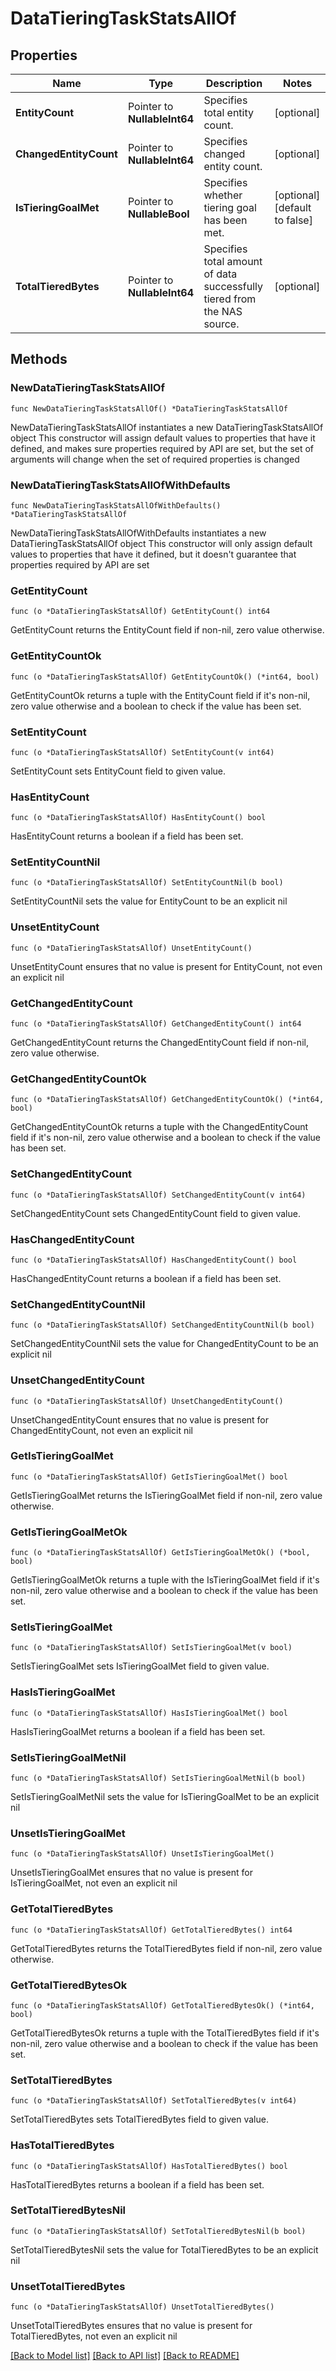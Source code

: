 # DataTieringTaskStatsAllOf

## Properties

Name | Type | Description | Notes
------------ | ------------- | ------------- | -------------
**EntityCount** | Pointer to **NullableInt64** | Specifies total entity count. | [optional] 
**ChangedEntityCount** | Pointer to **NullableInt64** | Specifies changed entity count. | [optional] 
**IsTieringGoalMet** | Pointer to **NullableBool** | Specifies whether tiering goal has been met. | [optional] [default to false]
**TotalTieredBytes** | Pointer to **NullableInt64** | Specifies total amount of data successfully tiered from the NAS source. | [optional] 

## Methods

### NewDataTieringTaskStatsAllOf

`func NewDataTieringTaskStatsAllOf() *DataTieringTaskStatsAllOf`

NewDataTieringTaskStatsAllOf instantiates a new DataTieringTaskStatsAllOf object
This constructor will assign default values to properties that have it defined,
and makes sure properties required by API are set, but the set of arguments
will change when the set of required properties is changed

### NewDataTieringTaskStatsAllOfWithDefaults

`func NewDataTieringTaskStatsAllOfWithDefaults() *DataTieringTaskStatsAllOf`

NewDataTieringTaskStatsAllOfWithDefaults instantiates a new DataTieringTaskStatsAllOf object
This constructor will only assign default values to properties that have it defined,
but it doesn't guarantee that properties required by API are set

### GetEntityCount

`func (o *DataTieringTaskStatsAllOf) GetEntityCount() int64`

GetEntityCount returns the EntityCount field if non-nil, zero value otherwise.

### GetEntityCountOk

`func (o *DataTieringTaskStatsAllOf) GetEntityCountOk() (*int64, bool)`

GetEntityCountOk returns a tuple with the EntityCount field if it's non-nil, zero value otherwise
and a boolean to check if the value has been set.

### SetEntityCount

`func (o *DataTieringTaskStatsAllOf) SetEntityCount(v int64)`

SetEntityCount sets EntityCount field to given value.

### HasEntityCount

`func (o *DataTieringTaskStatsAllOf) HasEntityCount() bool`

HasEntityCount returns a boolean if a field has been set.

### SetEntityCountNil

`func (o *DataTieringTaskStatsAllOf) SetEntityCountNil(b bool)`

 SetEntityCountNil sets the value for EntityCount to be an explicit nil

### UnsetEntityCount
`func (o *DataTieringTaskStatsAllOf) UnsetEntityCount()`

UnsetEntityCount ensures that no value is present for EntityCount, not even an explicit nil
### GetChangedEntityCount

`func (o *DataTieringTaskStatsAllOf) GetChangedEntityCount() int64`

GetChangedEntityCount returns the ChangedEntityCount field if non-nil, zero value otherwise.

### GetChangedEntityCountOk

`func (o *DataTieringTaskStatsAllOf) GetChangedEntityCountOk() (*int64, bool)`

GetChangedEntityCountOk returns a tuple with the ChangedEntityCount field if it's non-nil, zero value otherwise
and a boolean to check if the value has been set.

### SetChangedEntityCount

`func (o *DataTieringTaskStatsAllOf) SetChangedEntityCount(v int64)`

SetChangedEntityCount sets ChangedEntityCount field to given value.

### HasChangedEntityCount

`func (o *DataTieringTaskStatsAllOf) HasChangedEntityCount() bool`

HasChangedEntityCount returns a boolean if a field has been set.

### SetChangedEntityCountNil

`func (o *DataTieringTaskStatsAllOf) SetChangedEntityCountNil(b bool)`

 SetChangedEntityCountNil sets the value for ChangedEntityCount to be an explicit nil

### UnsetChangedEntityCount
`func (o *DataTieringTaskStatsAllOf) UnsetChangedEntityCount()`

UnsetChangedEntityCount ensures that no value is present for ChangedEntityCount, not even an explicit nil
### GetIsTieringGoalMet

`func (o *DataTieringTaskStatsAllOf) GetIsTieringGoalMet() bool`

GetIsTieringGoalMet returns the IsTieringGoalMet field if non-nil, zero value otherwise.

### GetIsTieringGoalMetOk

`func (o *DataTieringTaskStatsAllOf) GetIsTieringGoalMetOk() (*bool, bool)`

GetIsTieringGoalMetOk returns a tuple with the IsTieringGoalMet field if it's non-nil, zero value otherwise
and a boolean to check if the value has been set.

### SetIsTieringGoalMet

`func (o *DataTieringTaskStatsAllOf) SetIsTieringGoalMet(v bool)`

SetIsTieringGoalMet sets IsTieringGoalMet field to given value.

### HasIsTieringGoalMet

`func (o *DataTieringTaskStatsAllOf) HasIsTieringGoalMet() bool`

HasIsTieringGoalMet returns a boolean if a field has been set.

### SetIsTieringGoalMetNil

`func (o *DataTieringTaskStatsAllOf) SetIsTieringGoalMetNil(b bool)`

 SetIsTieringGoalMetNil sets the value for IsTieringGoalMet to be an explicit nil

### UnsetIsTieringGoalMet
`func (o *DataTieringTaskStatsAllOf) UnsetIsTieringGoalMet()`

UnsetIsTieringGoalMet ensures that no value is present for IsTieringGoalMet, not even an explicit nil
### GetTotalTieredBytes

`func (o *DataTieringTaskStatsAllOf) GetTotalTieredBytes() int64`

GetTotalTieredBytes returns the TotalTieredBytes field if non-nil, zero value otherwise.

### GetTotalTieredBytesOk

`func (o *DataTieringTaskStatsAllOf) GetTotalTieredBytesOk() (*int64, bool)`

GetTotalTieredBytesOk returns a tuple with the TotalTieredBytes field if it's non-nil, zero value otherwise
and a boolean to check if the value has been set.

### SetTotalTieredBytes

`func (o *DataTieringTaskStatsAllOf) SetTotalTieredBytes(v int64)`

SetTotalTieredBytes sets TotalTieredBytes field to given value.

### HasTotalTieredBytes

`func (o *DataTieringTaskStatsAllOf) HasTotalTieredBytes() bool`

HasTotalTieredBytes returns a boolean if a field has been set.

### SetTotalTieredBytesNil

`func (o *DataTieringTaskStatsAllOf) SetTotalTieredBytesNil(b bool)`

 SetTotalTieredBytesNil sets the value for TotalTieredBytes to be an explicit nil

### UnsetTotalTieredBytes
`func (o *DataTieringTaskStatsAllOf) UnsetTotalTieredBytes()`

UnsetTotalTieredBytes ensures that no value is present for TotalTieredBytes, not even an explicit nil

[[Back to Model list]](../README.md#documentation-for-models) [[Back to API list]](../README.md#documentation-for-api-endpoints) [[Back to README]](../README.md)


